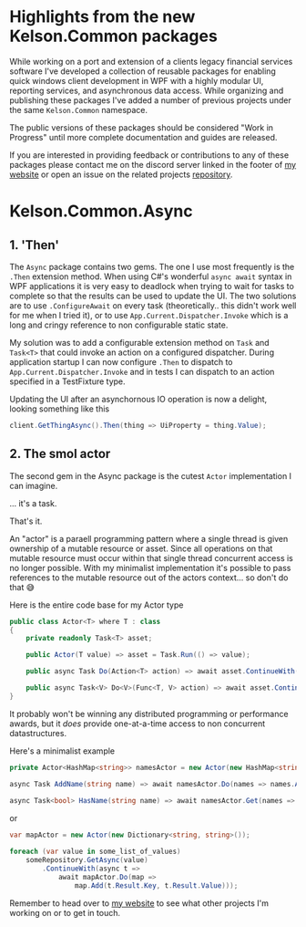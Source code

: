 # Highlights from the new Kelson.Common packages

While working on a port and extension of a clients legacy financial services software I've developed a collection of reusable packages for enabling quick windows client development in WPF with a highly modular UI, reporting services, and asynchronous data access. While organizing and publishing these packages I've added a number of previous projects under the same `Kelson.Common` namespace.

The public versions of these packages should be considered "Work in Progress" until more complete documentation and guides are released.

If you are interested in providing feedback or contributions to any of these packages please contact me on the discord server linked in the footer of [my website](https://www.kelsonball.com) or open an issue on the related projects [repository](https://github.com/KelsonBall/Kelson.Common.Async).

# Kelson.Common.Async

## 1. 'Then'

The `Async` package contains two gems. The one I use most frequently is the `.Then` extension method. When using C#'s wonderful `async await` syntax in WPF applications it is very easy to deadlock when trying to wait for tasks to complete so that the results can be used to update the UI. The two solutions are to use `.ConfigureAwait` on every task (theoretically.. this didn't work well for me when I tried it), or to use `App.Current.Dispatcher.Invoke` which is a long and cringy reference to non configurable static state. 

My solution was to add a configurable extension method on `Task` and `Task<T>` that could invoke an action on a configured dispatcher. During application startup I can now configure `.Then` to dispatch to `App.Current.Dispatcher.Invoke` and in tests I can dispatch to an action specified in a TestFixture type. 

Updating the UI after an asynchornous IO operation is now a delight, looking something like this
```cs
client.GetThingAsync().Then(thing => UiProperty = thing.Value);
```

## 2. The smol actor

The second gem in the Async package is the cutest `Actor` implementation I can imagine. 

... it's a task. 

That's it. 

An "actor" is a paraell programming pattern where a single thread is given ownership of a mutable resource or asset. Since all operations on that mutable resource must occur within that single thread concurrent access is no longer possible. With my minimalist implementation it's possible to pass references to the mutable resource out of the actors context... so don't do that 😅

Here is the entire code base for my Actor<T> type

```cs
public class Actor<T> where T : class
{
    private readonly Task<T> asset;

    public Actor(T value) => asset = Task.Run(() => value);    

    public async Task Do(Action<T> action) => await asset.ContinueWith(t => action(t.Result));    

    public async Task<V> Do<V>(Func<T, V> action) => await asset.ContinueWith(t => action(t.Result));
}
```

It probably won't be winning any distributed programming or performance awards, but it *does* provide one-at-a-time access to non concurrent datastructures. 

Here's a minimalist example 

```cs
private Actor<HashMap<string>> namesActor = new Actor(new HashMap<string>());

async Task AddName(string name) => await namesActor.Do(names => names.Add(name));
    
async Task<bool> HasName(string name) => await namesActor.Get(names => names.Contains(name));

```

or

```cs
var mapActor = new Actor(new Dictionary<string, string>());

foreach (var value in some_list_of_values)
    someRepository.GetAsync(value)
        .ContinueWith(async t => 
            await mapActor.Do(map => 
                map.Add(t.Result.Key, t.Result.Value)));

```

Remember to head over to [my website](https://www.kelsonball.com) to see what other projects I'm working on or to get in touch. 